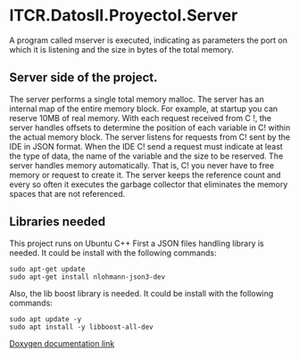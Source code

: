 # ITCR.DatosII.ProyectoI.Server
A program called mserver is executed, indicating as parameters the port on which it is listening and the size in bytes of the total memory.
## Server side of the project.
The server performs a single total memory malloc. The server has an internal map of the entire memory block. For example, at startup you can reserve 10MB of real memory. With each request received from C !, the server handles offsets to determine the position of each variable in C! within the actual memory block.
The server listens for requests from C! sent by the IDE in JSON format. When the IDE C! send a request must indicate at least the type of data, the name of the variable and the size to be reserved. The server handles memory automatically. That is, C! you never have to free memory or request to create it. 
The server keeps the reference count and every so often it executes the garbage collector that eliminates the memory spaces that are not referenced.

## Libraries needed
This project runs on Ubuntu C++
First a JSON files handling library is needed. It could be install with the following commands:
````
sudo apt-get update
sudo apt-get install nlohmann-json3-dev
````
Also, the lib boost library is needed. It could be install with the following commands:
````
sudo apt update -y
sudo apt install -y libboost-all-dev
````

[Doxygen documentation link](https://github.com/AnthonyHMR/ITCR.DatosII.ProyectoI.Server/blob/main/doc/html.zip)
